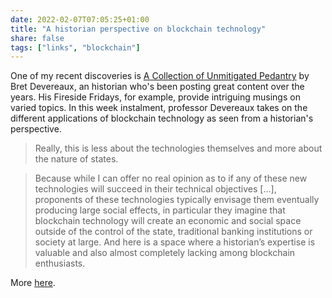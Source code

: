 ```yaml
---
date: 2022-02-07T07:05:25+01:00
title: "A historian perspective on blockchain technology"
share: false
tags: ["links", "blockchain"]
---
```

One of my recent discoveries is [A Collection of Unmitigated Pedantry][1] by
Bret Devereaux, an historian who's been posting great content over the years.
His Fireside Fridays, for example, provide intriguing musings on varied topics.
In this week instalment, professor Devereaux takes on the different
applications of blockchain technology as seen from a historian's perspective.

> Really, this is less about the technologies themselves and more about the nature of states.

> Because while I can offer no real opinion as to if any of these new
> technologies will succeed in their technical objectives [...], proponents of
> these technologies typically envisage them eventually producing large social
> effects, in particular they imagine that blockchain technology will create an
> economic and social space outside of the control of the state, traditional
> banking institutions or society at large. And here is a space where
> a historian’s expertise is valuable and also almost completely lacking among
> blockchain enthusiasts.

More [here][2].



 [1]: https://acoup.blog/
 [2]: https://acoup.blog/2022/02/04/fireside-friday-february-4-2022/
 [rss]: https://nicolaiarocci.com/index.xml
 [tw]: http://twitter.com/nicolaiarocci
 [nl]: https://buttondown.email/nicolaiarocci
